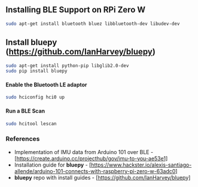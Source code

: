 ## Installing BLE Support on RPi Zero W

```bash
sudo apt-get install bluetooth bluez libbluetooth-dev libudev-dev
```

## Install bluepy (https://github.com/IanHarvey/bluepy)
```bash
sudo apt-get install python-pip libglib2.0-dev
sudo pip install bluepy
```

#### Enable the Bluetooth LE adaptor
```bash
sudo hciconfig hci0 up
```

#### Run a BLE Scan
```bash
sudo hcitool lescan
```

### References

* Implementation of IMU data from Arduino 101 over BLE - [https://create.arduino.cc/projecthub/gov/imu-to-you-ae53e1]
* Installation guide for **bluepy** - [https://www.hackster.io/alexis-santiago-allende/arduino-101-connects-with-raspberry-pi-zero-w-63adc0]
* **bluepy** repo with install guides - [https://github.com/IanHarvey/bluepy]

